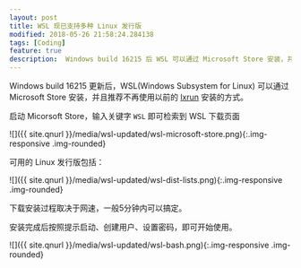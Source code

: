 ```yaml
---
layout: post
title: WSL 现已支持多种 Linux 发行版
modified: 2018-05-26 21:58:24.284138
tags: [Coding]
feature: true
description:  Windows build 16215 后 WSL 可以通过 Microsoft Store 安装，并且支持 OpenSUSE、Kali、Debian 等发行版。
---
```


Windows build 16215 更新后，WSL(Windows Subsystem for Linux) 可以通过 Microsoft Store 安装，并且推荐不再使用以前的 [lxrun](https://docs.microsoft.com/en-us/windows/wsl/install-win10#for-anniversary-update-and-creators-update-install-using-lxrun) 安装的方式。


启动 Micorsoft Store，输入关键字 `WSL` 即可检索到 WSL 下载页面

![]({{ site.qnurl }}/media/wsl-updated/wsl-microsoft-store.png){:.img-responsive .img-rounded}

可用的 Linux 发行版包括：

![]({{ site.qnurl }}/media/wsl-updated/wsl-dist-lists.png){:.img-responsive .img-rounded}

下载安装过程取决于网速，一般5分钟内可以搞定。

安装完成后按照提示启动、创建用户、设置密码，即可开始使用。

![]({{ site.qnurl }}/media/wsl-updated/wsl-bash.png){:.img-responsive .img-rounded}